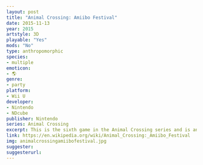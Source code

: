 ```yaml
---
layout: post
title: "Animal Crossing: Amiibo Festival"
date: 2015-11-13
year: 2015
artstyle: 3D
playable: "Yes"
mods: "No"
type: anthropomorphic
species: 
- multiple
emoticon:
- 🌎
genre: 
- party
platform:
- Wii U
developer: 
- Nintendo
- NDcube
publisher: Nintendo
series: Animal Crossing
excerpt: This is the sixth game in the Animal Crossing series and is another spin-off. In it you play party games as one of the animal characters from the series.
link: https://en.wikipedia.org/wiki/Animal_Crossing:_Amiibo_Festival
img: animalcrossingamiibofestival.jpg
suggester: 
suggesterurl: 
---
```


